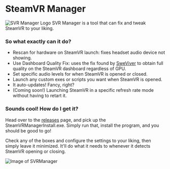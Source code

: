 # SteamVR Manager
![SVR Manager Logo](https://i.imgur.com/I7FNZGz.png?1)
SVR Manager is a tool that can fix and tweak SteamVR to your liking.

### So what exactly can it do?
- Rescan for hardware on SteamVR launch: fixes headset audio device not showing.
- Use Dashboard Quality Fix: uses the fix found by [SweViver](https://forum.pimaxvr.com/t/how-to-get-full-clarity-sharpness-in-steamvr-dashboard-overlay-on-low-end-gpus-with-pimax/) to obtain full quality on the SteamVR dashboard regardless of GPU.
- Set specific audio levels for when SteamVR is opened or closed.
- Launch any custom exes or scripts you want when SteamVR is opened.
- It auto-updates! Fancy, right?
- (Coming soon!) Launching SteamVR in a specific refresh rate mode without having to retart it.

### Sounds cool! How do I get it?
Head over to the [releases](https://github.com/CircuitLord/SteamVRManager/releases) page, and pick up the SteamVRManagerInstall.exe.
Simply run that, install the program, and you should be good to go!

Check any of the boxes and configure the settings to your liking, then simply leave it minimized. It'll do what it needs to whenever it detects SteamVR opening or closing.


![Image of SVRManager](https://i.imgur.com/Da7mStp.png)
